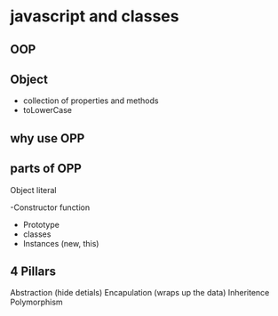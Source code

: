 # javascript and classes

## OOP

## Object 
- collection of properties and methods
- toLowerCase

## why use OPP

## parts of OPP
Object literal

-Constructor function
- Prototype 
- classes
- Instances (new, this)

## 4 Pillars
Abstraction (hide detials)
Encapulation (wraps up the data)
Inheritence 
Polymorphism